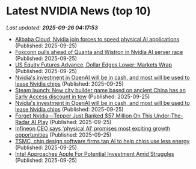 # Latest NVIDIA News (top 10)
_Last updated: **2025-09-26 04:17:53**_

- [Alibaba Cloud, Nvidia join forces to speed physical AI applications](https://www.digitimes.com/news/a20250925PD224/alibaba-cloud-nvidia-partnership-data.html) (Published: 2025-09-25)
- [Foxconn pulls ahead of Quanta and Wistron in Nvidia AI server race](https://www.digitimes.com/news/a20250925PD212/foxconn-nvidia-wistron-quanta-ai-server.html) (Published: 2025-09-25)
- [US Equity Futures Advance, Dollar Edges Lower: Markets Wrap](https://financialpost.com/pmn/business-pmn/us-equity-futures-advance-dollar-edges-lower-markets-wrap) (Published: 2025-09-25)
- [Nvidia's investment in OpenAI will be in cash, and most will be used to lease Nvidia chips](https://biztoc.com/x/cddae7924bbab0fa) (Published: 2025-09-25)
- [Steam launch: New city builder game based on ancient China has an Early Access discount in tow](https://www.notebookcheck.net/Steam-launch-New-city-builder-game-based-on-ancient-China-has-an-Early-Access-discount-in-tow.1123828.0.html) (Published: 2025-09-25)
- [Nvidia's investment in OpenAI will be in cash, and most will be used to lease Nvidia chips](https://www.cnbc.com/2025/09/24/nvidia-openai-investment-in-cash-mostly-used-to-lease-nvidia-chips.html) (Published: 2025-09-25)
- [Forget Nvidia—Tepper Just Banked $57 Million On This Under-The-Radar AI Play](https://finance.yahoo.com/news/forget-nvidia-tepper-just-banked-023119190.html) (Published: 2025-09-25)
- [Infineon CEO says 'physical AI' promises most exciting growth opportunities](https://biztoc.com/x/d0f7239341c15b30) (Published: 2025-09-25)
- [TSMC, chip design software firms tap AI to help chips use less energy](https://economictimes.indiatimes.com/tech/technology/tsmc-chip-design-software-firms-tap-ai-to-help-chips-use-less-energy/articleshow/124102626.cms) (Published: 2025-09-25)
- [Intel Approaches Apple For Potential Investment Amid Struggles](https://apple.slashdot.org/story/25/09/24/2141256/intel-approaches-apple-for-potential-investment-amid-struggles) (Published: 2025-09-25)
